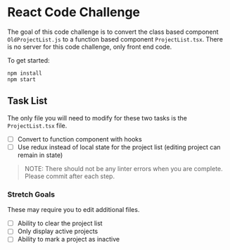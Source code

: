 # React Code Challenge

The goal of this code challenge is to convert the class based component `OldProjectList.js` to a function based component `ProjectList.tsx`. There is no server for this code challenge, only front end code.

To get started:

```
npm install
npm start
```

## Task List

The only file you will need to modify for these two tasks is the `ProjectList.tsx` file.

- [ ] Convert to function component with hooks
- [ ] Use redux instead of local state for the project list (editing project can remain in state)

> NOTE: There should not be any linter errors when you are complete. Please commit after each step.

### Stretch Goals

These may require you to edit additional files.

- [ ] Ability to clear the project list
- [ ] Only display active projects
- [ ] Ability to mark a project as inactive
